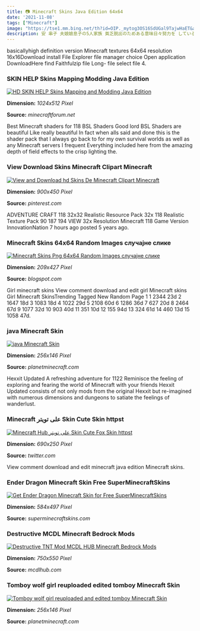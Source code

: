 ```yaml
---
title: 📷 Minecraft Skins Java Edition 64x64
date: '2021-11-08'
tags: ["Minecraft"]
image: "https://tse1.mm.bing.net/th?id=OIP._mytog3OS16SdUGal9TajwHaET&amp;pid=15.1"
description: 安 串子 夫娘娘息子の5人家族 貧乏脱出のためある意味日々努力を している途中です 長女メメ h21生まれ.
---
```




basicallyhigh definition version Minecraft textures 64x64 resolution 16x16Download install File Explorer file manager choice Open application DownloadHere find Faithfulzip file Long- file select file 4.



### SKIN HELP Skins Mapping Modding Java Edition 

[![HD SKIN HELP  Skins  Mapping and Modding Java Edition ](https://media-minecraftforum.cursecdn.com/attachments/101/200/635643881879208163.png)](https://media-minecraftforum.cursecdn.com/attachments/101/200/635643881879208163.png)


**Dimension:** _1024x512 Pixel_ 

**Source:** _minecraftforum.net_ 


Best Minecraft shaders for 118 BSL Shaders Good lord BSL Shaders are beautiful Like really beautiful In fact when alls said and done this is the shader pack that I always go back to for my own survival worlds as well as any Minecraft servers I frequent Everything included here from the amazing depth of field effects to the crisp lighting the.


### View Download Skins Minecraft Clipart Minecraft 

[![View and Download hd Skins De Minecraft Clipart Minecraft ](https://i.pinimg.com/originals/dd/bf/d4/ddbfd49bd1b840c5c561adedf2e345e0.png)](https://i.pinimg.com/originals/dd/bf/d4/ddbfd49bd1b840c5c561adedf2e345e0.png)


**Dimension:** _900x450 Pixel_ 

**Source:** _pinterest.com_ 


ADVENTURE CRAFT 118 32x32 Realistic Resource Pack 32x 118 Realistic Texture Pack 90 187 194 VIEW 32x Resolution Minecraft 118 Game Version InnovationNation 7 hours ago posted 5 years ago.


### Minecraft Skins 64x64 Random Images случајне слике

[![Minecraft Skins Png 64x64  Random Images  случајне слике](https://lh3.googleusercontent.com/tJ9IodTwrZhIwvGJ67VCZkI2QZrdLrafcpz4X3zsELOHxH3qbOVAeh0_2vFoOky4dtTz1XNkZBentxCgZJLACg=w1200-h630-p-k-no-nu)](https://lh3.googleusercontent.com/tJ9IodTwrZhIwvGJ67VCZkI2QZrdLrafcpz4X3zsELOHxH3qbOVAeh0_2vFoOky4dtTz1XNkZBentxCgZJLACg=w1200-h630-p-k-no-nu)


**Dimension:** _209x427 Pixel_ 

**Source:** _blogspot.com_ 


Girl minecraft skins View comment download and edit girl Minecraft skins Girl Minecraft SkinsTrending Tagged New Random Page 1 1 2344 23d 2 1647 18d 3 1083 18d 4 1022 29d 5 2108 60d 6 1286 36d 7 627 20d 8 2464 67d 9 1077 32d 10 903 40d 11 351 10d 12 155 94d 13 324 61d 14 460 13d 15 1058 47d.


### java Minecraft Skin

[![java Minecraft Skin](https://static.planetminecraft.com/files/resource_media/preview/rJqbDImgur_minecraft_skin-1685418.jpg)](https://static.planetminecraft.com/files/resource_media/preview/rJqbDImgur_minecraft_skin-1685418.jpg)


**Dimension:** _256x146 Pixel_ 

**Source:** _planetminecraft.com_ 


Hexxit Updated A refreshing adventure for 1122 Reminisce the feeling of exploring and fearing the world of Minecraft with your friends Hexxit Updated consists of not only mods from the original Hexxit but re-imagined with numerous dimensions and dungeons to satiate the feelings of wanderlust.


### Minecraft على تويتر Skin Cute Skin httpst 

[![Minecraft Hub على تويتر Skin Cute Fox Skin  httpst ](https://pbs.twimg.com/media/CeeWw-HWsAATGQZ.png:large)](https://pbs.twimg.com/media/CeeWw-HWsAATGQZ.png:large)


**Dimension:** _690x250 Pixel_ 

**Source:** _twitter.com_ 


View comment download and edit minecraft java edition Minecraft skins.


###  Ender Dragon Minecraft Skin Free SuperMinecraftSkins

[![Get Ender Dragon Minecraft Skin for Free SuperMinecraftSkins](https://superminecraftskins.com/images/uploads/skinsminecraft/000/079/475/ender-dragon-3d.png)](https://superminecraftskins.com/images/uploads/skinsminecraft/000/079/475/ender-dragon-3d.png)


**Dimension:** _584x497 Pixel_ 

**Source:** _superminecraftskins.com_ 





### Destructive MCDL Minecraft Bedrock Mods 

[![Destructive TNT Mod  MCDL HUB Minecraft Bedrock Mods ](https://mcdlhub.com/uploads/images/2021/04/image_750x_607dd885601bf.jpg)](https://mcdlhub.com/uploads/images/2021/04/image_750x_607dd885601bf.jpg)


**Dimension:** _750x550 Pixel_ 

**Source:** _mcdlhub.com_ 





### Tomboy wolf girl reuploaded edited tomboy Minecraft Skin

[![Tomboy wolf girl reuploaded and edited tomboy Minecraft Skin](https://static.planetminecraft.com/files/resource_media/preview/1638/61cc76785f644f73b54d16b0f9b7914910540640_minecraft_skin-10540640.jpg)](https://static.planetminecraft.com/files/resource_media/preview/1638/61cc76785f644f73b54d16b0f9b7914910540640_minecraft_skin-10540640.jpg)


**Dimension:** _256x146 Pixel_ 

**Source:** _planetminecraft.com_ 











